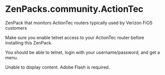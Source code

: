 ZenPacks.community.ActionTec
============================

ZenPack that monitors ActionTec routers typically used by Verizon FiOS customers

Make sure you enable telnet access to your ActionTec router before installing this ZenPack.

You should be able to telnet, login with your username/password, and get a menu.

<!-- copy and paste. Modify height and width if desired. --> <object id="scPlayer"  width="955" height="742" type="application/x-shockwave-flash" data="http://content.screencast.com/users/BigPoppa/folders/Jing/media/11403176-711a-48e1-998f-97934bc6a1b5/jingswfplayer.swf" > <param name="movie" value="http://content.screencast.com/users/BigPoppa/folders/Jing/media/11403176-711a-48e1-998f-97934bc6a1b5/jingswfplayer.swf" /> <param name="quality" value="high" /> <param name="bgcolor" value="#FFFFFF" /> <param name="flashVars" value="thumb=http://content.screencast.com/users/BigPoppa/folders/Jing/media/11403176-711a-48e1-998f-97934bc6a1b5/FirstFrame.jpg&containerwidth=955&containerheight=742&content=http://content.screencast.com/users/BigPoppa/folders/Jing/media/11403176-711a-48e1-998f-97934bc6a1b5/00000005.swf&blurover=false" /> <param name="allowFullScreen" value="true" /> <param name="scale" value="showall" /> <param name="allowScriptAccess" value="always" /> <param name="base" value="http://content.screencast.com/users/BigPoppa/folders/Jing/media/11403176-711a-48e1-998f-97934bc6a1b5/" /> Unable to display content. Adobe Flash is required.</object>
